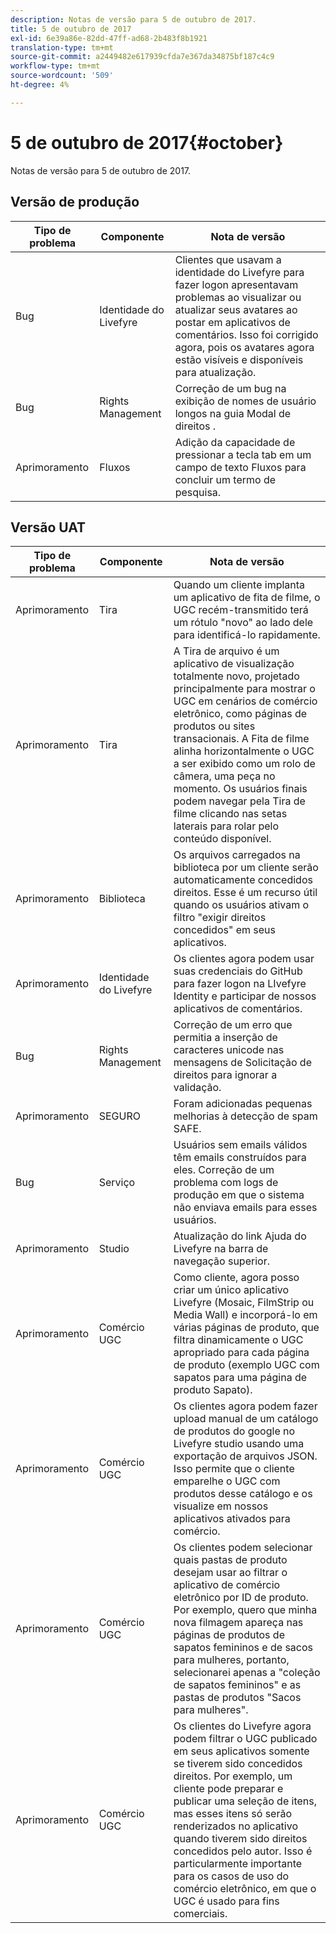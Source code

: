 ```yaml
---
description: Notas de versão para 5 de outubro de 2017.
title: 5 de outubro de 2017
exl-id: 6e39a86e-82dd-47ff-ad68-2b483f8b1921
translation-type: tm+mt
source-git-commit: a2449482e617939cfda7e367da34875bf187c4c9
workflow-type: tm+mt
source-wordcount: '509'
ht-degree: 4%

---
```


# 5 de outubro de 2017{#october}

Notas de versão para 5 de outubro de 2017.

## Versão de produção

| **Tipo de problema** | **Componente** | **Nota de versão** |
|---|---|---|
| Bug | Identidade do Livefyre | Clientes que usavam a identidade do Livefyre para fazer logon apresentavam problemas ao visualizar ou atualizar seus avatares ao postar em aplicativos de comentários. Isso foi corrigido agora, pois os avatares agora estão visíveis e disponíveis para atualização. |
| Bug | Rights Management | Correção de um bug na exibição de nomes de usuário longos na guia Modal de direitos . |
| Aprimoramento | Fluxos | Adição da capacidade de pressionar a tecla tab em um campo de texto Fluxos para concluir um termo de pesquisa. |

## Versão UAT

| **Tipo de problema** | **Componente** | **Nota de versão** |
|---|---|---|
| Aprimoramento | Tira | Quando um cliente implanta um aplicativo de fita de filme, o UGC recém-transmitido terá um rótulo &quot;novo&quot; ao lado dele para identificá-lo rapidamente. |
| Aprimoramento | Tira | A Tira de arquivo é um aplicativo de visualização totalmente novo, projetado principalmente para mostrar o UGC em cenários de comércio eletrônico, como páginas de produtos ou sites transacionais. A Fita de filme alinha horizontalmente o UGC a ser exibido como um rolo de câmera, uma peça no momento. Os usuários finais podem navegar pela Tira de filme clicando nas setas laterais para rolar pelo conteúdo disponível. |
| Aprimoramento | Biblioteca | Os arquivos carregados na biblioteca por um cliente serão automaticamente concedidos direitos. Esse é um recurso útil quando os usuários ativam o filtro &quot;exigir direitos concedidos&quot; em seus aplicativos. |
| Aprimoramento | Identidade do Livefyre | Os clientes agora podem usar suas credenciais do GitHub para fazer logon na LIvefyre Identity e participar de nossos aplicativos de comentários. |
| Bug | Rights Management | Correção de um erro que permitia a inserção de caracteres unicode nas mensagens de Solicitação de direitos para ignorar a validação. |
| Aprimoramento | SEGURO | Foram adicionadas pequenas melhorias à detecção de spam SAFE. |
| Bug | Serviço | Usuários sem emails válidos têm emails construídos para eles. Correção de um problema com logs de produção em que o sistema não enviava emails para esses usuários. |
| Aprimoramento | Studio | Atualização do link Ajuda do Livefyre na barra de navegação superior. |
| Aprimoramento | Comércio UGC | Como cliente, agora posso criar um único aplicativo Livefyre (Mosaic, FilmStrip ou Media Wall) e incorporá-lo em várias páginas de produto, que filtra dinamicamente o UGC apropriado para cada página de produto (exemplo UGC com sapatos para uma página de produto Sapato). |
| Aprimoramento | Comércio UGC | Os clientes agora podem fazer upload manual de um catálogo de produtos do google no Livefyre studio usando uma exportação de arquivos JSON. Isso permite que o cliente emparelhe o UGC com produtos desse catálogo e os visualize em nossos aplicativos ativados para comércio. |
| Aprimoramento | Comércio UGC | Os clientes podem selecionar quais pastas de produto desejam usar ao filtrar o aplicativo de comércio eletrônico por ID de produto. Por exemplo, quero que minha nova filmagem apareça nas páginas de produtos de sapatos femininos e de sacos para mulheres, portanto, selecionarei apenas a &quot;coleção de sapatos femininos&quot; e as pastas de produtos &quot;Sacos para mulheres&quot;. |
| Aprimoramento | Comércio UGC | Os clientes do Livefyre agora podem filtrar o UGC publicado em seus aplicativos somente se tiverem sido concedidos direitos. Por exemplo, um cliente pode preparar e publicar uma seleção de itens, mas esses itens só serão renderizados no aplicativo quando tiverem sido direitos concedidos pelo autor. Isso é particularmente importante para os casos de uso do comércio eletrônico, em que o UGC é usado para fins comerciais. |
